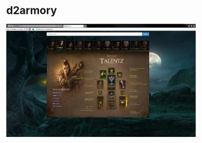 # d2armory

![Picture](https://github.com/codeNovels/d2armory/blob/master/d2armory/images/Diablo3.PNG)
